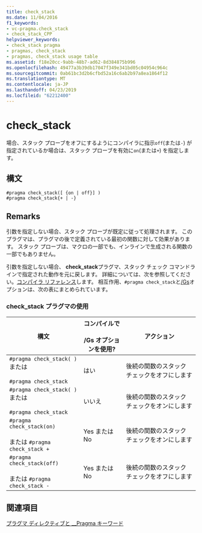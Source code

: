 ```yaml
---
title: check_stack
ms.date: 11/04/2016
f1_keywords:
- vc-pragma.check_stack
- check_stack_CPP
helpviewer_keywords:
- check_stack pragma
- pragmas, check_stack
- pragmas, check_stack usage table
ms.assetid: f18e20cc-9abb-48b7-ad62-8d384875b996
ms.openlocfilehash: 49477a3b39db17047f349e341bd05c04954c964c
ms.sourcegitcommit: 0ab61bc3d2b6cfbd52a16c6ab2b97a8ea1864f12
ms.translationtype: MT
ms.contentlocale: ja-JP
ms.lasthandoff: 04/23/2019
ms.locfileid: "62212400"
---
```

# <a name="checkstack"></a>check_stack
場合、スタック プローブをオフにするようにコンパイラに指示`off`(または`-`) が指定されているか場合は、スタック プローブを有効に`on`(または`+`) を指定します。

## <a name="syntax"></a>構文

```
#pragma check_stack([ {on | off}] )
#pragma check_stack{+ | -}
```

## <a name="remarks"></a>Remarks

引数を指定しない場合、スタック プローブが既定に従って処理されます。 このプラグマは、プラグマの後で定義されている最初の関数に対して効果があります。 スタック プローブは、マクロの一部でも、インラインで生成される関数の一部でもありません。

引数を指定しない場合、 **check_stack**プラグマ、スタック チェック コマンドラインで指定された動作を元に戻します。 詳細については、次を参照してください。[コンパイラ リファレンス](../build/reference/compiler-options.md)します。 相互作用、`#pragma check_stack`と[/Gs](../build/reference/gs-control-stack-checking-calls.md)オプションは、次の表にまとめられています。

### <a name="using-the-checkstack-pragma"></a>check_stack プラグマの使用

|構文|コンパイルで<br /><br /> /Gs オプションを使用?|アクション|
|------------|------------------------------------|------------|
|`#pragma check_stack( )` または<br /><br /> `#pragma check_stack`|はい|後続の関数のスタック チェックをオフにします|
|`#pragma check_stack( )` または<br /><br /> `#pragma check_stack`|いいえ|後続の関数のスタック チェックをオンにします|
|`#pragma check_stack(on)`<br /><br /> または `#pragma check_stack +`|Yes または No|後続の関数のスタック チェックをオンにします|
|`#pragma check_stack(off)`<br /><br /> または `#pragma check_stack -`|Yes または No|後続の関数のスタック チェックをオフにします|

## <a name="see-also"></a>関連項目

[プラグマ ディレクティブと __Pragma キーワード](../preprocessor/pragma-directives-and-the-pragma-keyword.md)